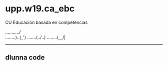 # upp.w19.ca_ebc
CU Educación basada en competencias

.......\..../\
........)..(_')
.......(../..)
........\(__/|

--------------
dlunna code
--------------

